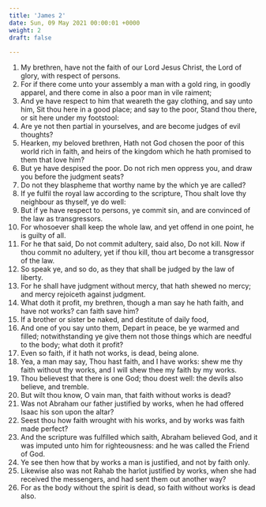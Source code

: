 ```yaml
---
title: 'James 2'
date: Sun, 09 May 2021 00:00:01 +0000
weight: 2
draft: false
  
---
```


1. My brethren, have not the faith of our Lord Jesus Christ, the Lord of glory, with respect of persons.
2. For if there come unto your assembly a man with a gold ring, in goodly apparel, and there come in also a poor man in vile raiment;
3. And ye have respect to him that weareth the gay clothing, and say unto him, Sit thou here in a good place; and say to the poor, Stand thou there, or sit here under my footstool:
4. Are ye not then partial in yourselves, and are become judges of evil thoughts?
5. Hearken, my beloved brethren, Hath not God chosen the poor of this world rich in faith, and heirs of the kingdom which he hath promised to them that love him?
6. But ye have despised the poor. Do not rich men oppress you, and draw you before the judgment seats?
7. Do not they blaspheme that worthy name by the which ye are called?
8. If ye fulfil the royal law according to the scripture, Thou shalt love thy neighbour as thyself, ye do well:
9. But if ye have respect to persons, ye commit sin, and are convinced of the law as transgressors.
10. For whosoever shall keep the whole law, and yet offend in one point, he is guilty of all.
11. For he that said, Do not commit adultery, said also, Do not kill. Now if thou commit no adultery, yet if thou kill, thou art become a transgressor of the law.
12. So speak ye, and so do, as they that shall be judged by the law of liberty.
13. For he shall have judgment without mercy, that hath shewed no mercy; and mercy rejoiceth against judgment.
14. What doth it profit, my brethren, though a man say he hath faith, and have not works? can faith save him?
15. If a brother or sister be naked, and destitute of daily food,
16. And one of you say unto them, Depart in peace, be ye warmed and filled; notwithstanding ye give them not those things which are needful to the body; what doth it profit?
17. Even so faith, if it hath not works, is dead, being alone.
18. Yea, a man may say, Thou hast faith, and I have works: shew me thy faith without thy works, and I will shew thee my faith by my works.
19. Thou believest that there is one God; thou doest well: the devils also believe, and tremble.
20. But wilt thou know, O vain man, that faith without works is dead?
21. Was not Abraham our father justified by works, when he had offered Isaac his son upon the altar?
22. Seest thou how faith wrought with his works, and by works was faith made perfect?
23. And the scripture was fulfilled which saith, Abraham believed God, and it was imputed unto him for righteousness: and he was called the Friend of God.
24. Ye see then how that by works a man is justified, and not by faith only.
25. Likewise also was not Rahab the harlot justified by works, when she had received the messengers, and had sent them out another way?
26. For as the body without the spirit is dead, so faith without works is dead also.
